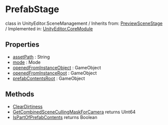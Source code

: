 # PrefabStage
class in UnityEditor.SceneManagement
 / Inherits from: <a href="https://docs.unity3d.com/6000.0/Documentation/ScriptReference/PreviewSceneStage.html" target="_blank">PreviewSceneStage</a> / Implemented in: <a href="https://docs.unity3d.com/6000.0/Documentation/ScriptReference/UnityEditor.CoreModule.html" target="_blank">UnityEditor.CoreModule</a>
## Properties
- <a href="https://docs.unity3d.com/6000.0/Documentation/ScriptReference/PrefabStage-assetPath.html" target="_blank">assetPath</a> : String
- <a href="https://docs.unity3d.com/6000.0/Documentation/ScriptReference/PrefabStage-mode.html" target="_blank">mode</a> : Mode
- <a href="https://docs.unity3d.com/6000.0/Documentation/ScriptReference/PrefabStage-openedFromInstanceObject.html" target="_blank">openedFromInstanceObject</a> : GameObject
- <a href="https://docs.unity3d.com/6000.0/Documentation/ScriptReference/PrefabStage-openedFromInstanceRoot.html" target="_blank">openedFromInstanceRoot</a> : GameObject
- <a href="https://docs.unity3d.com/6000.0/Documentation/ScriptReference/PrefabStage-prefabContentsRoot.html" target="_blank">prefabContentsRoot</a> : GameObject
## Methods
- <a href="https://docs.unity3d.com/6000.0/Documentation/ScriptReference/PrefabStage.ClearDirtiness.html" target="_blank">ClearDirtiness</a>
- <a href="https://docs.unity3d.com/6000.0/Documentation/ScriptReference/PrefabStage.GetCombinedSceneCullingMaskForCamera.html" target="_blank">GetCombinedSceneCullingMaskForCamera</a> returns UInt64
- <a href="https://docs.unity3d.com/6000.0/Documentation/ScriptReference/PrefabStage.IsPartOfPrefabContents.html" target="_blank">IsPartOfPrefabContents</a> returns Boolean
